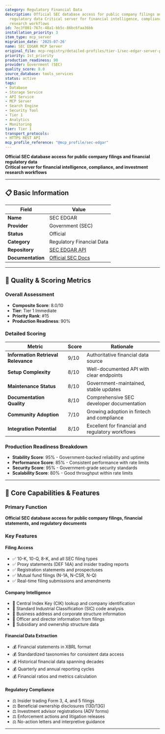 ```yaml
---
category: Regulatory Financial Data
description: Official SEC database access for public company filings and financial
  regulatory data Critical server for financial intelligence, compliance, and investment
  research workflows
id: 7ec3f001-767c-48a1-bb5c-86bc6faa36bb
installation_priority: 3
item_type: mcp_server
migration_date: '2025-07-26'
name: SEC EDGAR MCP Server
original_file: mcp-registry/detailed-profiles/tier-1/sec-edgar-server-profile.md
priority: 1st_priority
production_readiness: 90
provider: Government (SEC)
quality_score: 8.0
source_database: tools_services
status: active
tags:
- Database
- Storage Service
- API Service
- MCP Server
- Search Engine
- Security Tool
- Tier 1
- Analytics
- Monitoring
tier: Tier 1
transport_protocols:
- HTTPS REST API
mcp_profile_reference: "@mcp_profile/sec-edgar"
---
```


**Official SEC database access for public company filings and financial regulatory data**  
**Critical server for financial intelligence, compliance, and investment research workflows**

---

## 📋 Basic Information

| Field | Value |
|-------|-------|
| **Name** | SEC EDGAR |
| **Provider** | Government (SEC) |
| **Status** | Official |
| **Category** | Regulatory Financial Data |
| **Repository** | [SEC EDGAR API](https://www.sec.gov/edgar/sec-api-documentation) |
| **Documentation** | [Official SEC Docs](https://www.sec.gov/developer) |

---

## 🎯 Quality & Scoring Metrics

### Overall Assessment
- **Composite Score**: 8.0/10
- **Tier**: Tier 1 Immediate
- **Priority Rank**: #15
- **Production Readiness**: 90%

### Detailed Scoring
| Metric | Score | Rationale |
|--------|-------|-----------|
| **Information Retrieval Relevance** | 9/10 | Authoritative financial data source |
| **Setup Complexity** | 8/10 | Well-documented API with clear endpoints |
| **Maintenance Status** | 8/10 | Government-maintained, stable updates |
| **Documentation Quality** | 8/10 | Comprehensive SEC developer documentation |
| **Community Adoption** | 7/10 | Growing adoption in fintech and compliance |
| **Integration Potential** | 8/10 | Excellent for financial and regulatory workflows |

### Production Readiness Breakdown
- **Stability Score**: 95% - Government-backed reliability and uptime
- **Performance Score**: 85% - Consistent performance with rate limits
- **Security Score**: 95% - Government-grade security standards
- **Scalability Score**: 80% - Good throughput within rate limits

---

## 🚀 Core Capabilities & Features

### Primary Function
**Official SEC database access for public company filings, financial statements, and regulatory documents**

### Key Features

#### Filing Access
- ✅ 10-K, 10-Q, 8-K, and all SEC filing types
- ✅ Proxy statements (DEF 14A) and insider trading reports
- ✅ Registration statements and prospectuses
- ✅ Mutual fund filings (N-1A, N-CSR, N-Q)
- ✅ Real-time filing submissions and amendments

#### Company Intelligence
- 🏢 Central Index Key (CIK) lookup and company identification
- 🏢 Standard Industrial Classification (SIC) code analysis
- 🏢 Business address and corporate structure information
- 🏢 Officer and director information from filings
- 🏢 Subsidiary and ownership structure data

#### Financial Data Extraction
- 💰 Financial statements in XBRL format
- 💰 Standardized taxonomies for consistent data access
- 💰 Historical financial data spanning decades
- 💰 Quarterly and annual reporting cycles
- 💰 Financial ratios and metrics calculation

#### Regulatory Compliance
- ⚖️ Insider trading Form 3, 4, and 5 filings
- ⚖️ Beneficial ownership disclosures (13D/13G)
- ⚖️ Investment advisor registrations (ADV forms)
- ⚖️ Enforcement actions and litigation releases
- ⚖️ No-action letters and interpretive guidance

---